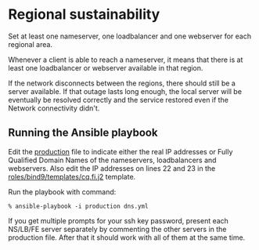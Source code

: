 # Regional sustainability

Set at least one nameserver, one loadbalancer and one webserver for each regional area.

Whenever a client is able to reach a nameserver, it means that there is at least one loadbalancer or webserver available in that region.

If the network disconnects between the regions, there should still be a server available. If that outage lasts long enough, the local server will be eventually be resolved correctly and the service restored even if the Network connectivity didn't.

## Running the Ansible playbook

Edit the [production](https://github.com/jarilammi/nameserver/blob/main/production) file to indicate either the real IP addresses or Fully Qualified Domain Names of the nameservers, loadbalancers and webservers. Also edit the IP addresses on lines 22 and 23 in the [roles/bind9/templates/cq.fi.j2](https://github.com/jarilammi/nameserver/blob/main/roles/bind9/templates/cq.fi.j2) template.

Run the playbook with command:

```
% ansible-playbook -i production dns.yml
```

If you get multiple prompts for your ssh key password, present each NS/LB/FE server separately by commenting the other servers in the production file. After that it should work with all of them at the same time.
